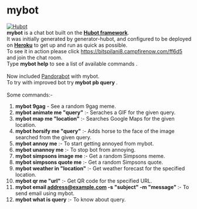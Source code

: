 # mybot

[![Hubot](https://hubot.github.com/images/layout/hubot-avatar@2x.png)](https://hubot.github.com)
<br>
<b>mybot</b> is a chat bot built on the <b><a href="https://hubot.github.com/">Hubot framework</a></b>. <br>It was
initially generated by generator-hubot, and configured to be
deployed on <b><a href="https://id.heroku.com/login">Heroku</a></b> to get up and run as quick as possible.
<br>
To see it in action please click <a href="https://bitspilani8.campfirenow.com/ff6d5">https://bitspilani8.campfirenow.com/ff6d5</a> and join the chat room.
<br> Type <b>mybot help</b> to see a list of available commands .
<br>
<br> Now included <a href="http://www.pandorabots.com/">Pandorabot</a> with mybot.
<br> To try with improved bot try <b> mybot pb query </b>.
<br><br>
Some commands:-<br>
1.  <b>mybot 9gag</b> - See a random 9gag meme.<br>
2.  <b>mybot animate me "query"</b> :- Seraches a GIF for the given query.<br>
3.  <b>mybot map me "location"</b> :- Searches Google Maps for the given location.<br>
4.  <b>mybot horsify me "query"</b> :- Adds horse to the face of the image searched from the given query.<br>
5.  <b>mybot annoy me</b> :- To start getting annoyed from mybot.<br>
6.  <b>mybot unannoy me</b> :- To stop bot from annoying.<br>
7.  <b>mybot simpsons image me</b> :- Get a random Simpsons meme.<br>
8.  <b>mybot simpsons quote me</b> :- Get a random Simpsons quote.<br>
9.  <b>mybot weather in "location"</b> :- Get weather forecast for the specified location.<br>
10. <b>mybot qr me "url"</b> :- Get QR code for the specified URL.<br>
11. <b>mybot email <address@example.com> -s "subject" -m "message" </b> :- To send email using mybot.<br>
12. <b>mybot what is query</b> :- To know about query.<br>

